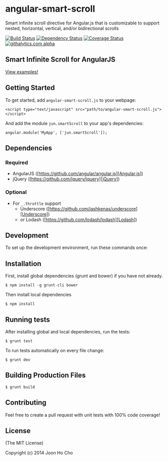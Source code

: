 angular-smart-scroll
=======================
Smart infinite scroll directive for Angular.js that is customizable to support nested, horizontal, vertical, and/or bidirectional scrolls

[![Build Status][Build Status img]][Build Status]
[![Dependency Status][Dependency Status img]][Dependency Status]
[![Coverage Status][Coverage Status img]][Coverage Status]
[![githalytics.com alpha][Git Anlytics img]][Git Anlytics]
<!-- [![Code Climate][Code Climate img]][Code Climate] -->


## Smart Infinite Scroll for AngularJS
[View examples!][Examples]


## Getting Started

To get started, add `angular-smart-scroll.js` to your webpage:

	<script type="text/javascript" src="path/to/angular-smart-scroll.js"></script>

And add the module `jun.smartScroll` to your app's dependencies:


	angular.module('MyApp', ['jun.smartScroll']);


## Dependencies


### Required
* AngularJS ([https://github.com/angular/angular.js][Angular.js])
* jQuery ([https://github.com/jquery/jquery][jQuery])


### Optional
* For `_.throttle` support
  * Underscore ([https://github.com/jashkenas/underscore][Underscore])
  * or Lodash ([https://github.com/lodash/lodash][Lodash])


## Development
To set up the development environment, run these commands once:


## Installation
First, install global dependencies (grunt and bower) if you have not already.

	$ npm install -g grunt-cli bower

Then install local dependencies

	$ npm install


## Running tests
After installing global and local dependencies, run the tests:

	$ grunt test

To run tests automatically on every file change:

	$ grunt dev


## Building Production Files

	$ grunt build


## Contributing

Feel free to create a pull request with unit tests with 100% code coverage!

## License

(The MIT License)

Copyright (c) 2014 Joon Ho Cho

[Build Status]: https://travis-ci.org/joonhocho/angular-smart-scroll
[Build Status img]: https://travis-ci.org/joonhocho/angular-smart-scroll.png

[Dependency Status]: https://gemnasium.com/joonhocho/angular-smart-scroll
[Dependency Status img]: https://gemnasium.com/joonhocho/angular-smart-scroll.png

[Code Climate]: https://codeclimate.com/github/joonhocho/angular-smart-scroll
[Code Climate img]: https://codeclimate.com/github/joonhocho/angular-smart-scroll.png

[Coverage Status]: https://coveralls.io/r/joonhocho/angular-smart-scroll
[Coverage Status img]: https://coveralls.io/repos/joonhocho/angular-smart-scroll/badge.png

[Git Anlytics]: http://githalytics.com/joonhocho/angular-smart-scroll
[Git Anlytics img]: https://cruel-carlota.pagodabox.com/032c21f7bd79ea2b4615d1b688fd71ab

[Examples]: http://htmlpreview.github.io/?https://github.com/joonhocho/angular-smart-scroll/blob/master/examples/index.html

[Angular.js]: https://github.com/angular/angular.js
[jQuery]: https://github.com/jquery/jquery
[Underscore]: https://github.com/jashkenas/underscore
[Lodash]: https://github.com/lodash/lodash
